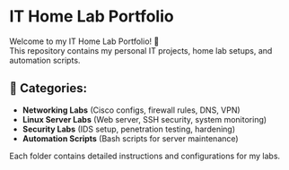 # IT Home Lab Portfolio

Welcome to my IT Home Lab Portfolio! 🚀  
This repository contains my personal IT projects, home lab setups, and automation scripts.

## 🔹 Categories:
- **Networking Labs** (Cisco configs, firewall rules, DNS, VPN)
- **Linux Server Labs** (Web server, SSH security, system monitoring)
- **Security Labs** (IDS setup, penetration testing, hardening)
- **Automation Scripts** (Bash scripts for server maintenance)

Each folder contains detailed instructions and configurations for my labs.
